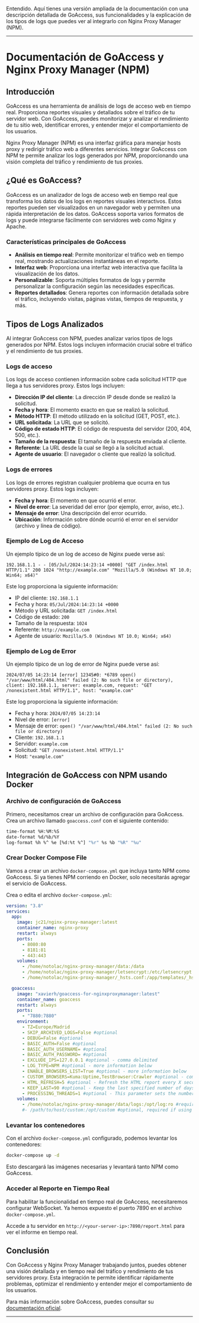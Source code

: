 Entendido. Aquí tienes una versión ampliada de la documentación con una descripción detallada de GoAccess, sus funcionalidades y la explicación de los tipos de logs que puedes ver al integrarlo con Nginx Proxy Manager (NPM).

---

# Documentación de GoAccess y Nginx Proxy Manager (NPM)

## Introducción

GoAccess es una herramienta de análisis de logs de acceso web en tiempo real. Proporciona reportes visuales y detallados sobre el tráfico de tu servidor web. Con GoAccess, puedes monitorizar y analizar el rendimiento de tu sitio web, identificar errores, y entender mejor el comportamiento de los usuarios.

Nginx Proxy Manager (NPM) es una interfaz gráfica para manejar hosts proxy y redirigir tráfico web a diferentes servicios. Integrar GoAccess con NPM te permite analizar los logs generados por NPM, proporcionando una visión completa del tráfico y rendimiento de tus proxies.

## ¿Qué es GoAccess?

GoAccess es un analizador de logs de acceso web en tiempo real que transforma los datos de los logs en reportes visuales interactivos. Estos reportes pueden ser visualizados en un navegador web y permiten una rápida interpretación de los datos. GoAccess soporta varios formatos de logs y puede integrarse fácilmente con servidores web como Nginx y Apache.

### Características principales de GoAccess

- **Análisis en tiempo real**: Permite monitorizar el tráfico web en tiempo real, mostrando actualizaciones instantáneas en el reporte.
- **Interfaz web**: Proporciona una interfaz web interactiva que facilita la visualización de los datos.
- **Personalizable**: Soporta múltiples formatos de logs y permite personalizar la configuración según las necesidades específicas.
- **Reportes detallados**: Genera reportes con información detallada sobre el tráfico, incluyendo visitas, páginas vistas, tiempos de respuesta, y más.

## Tipos de Logs Analizados

Al integrar GoAccess con NPM, puedes analizar varios tipos de logs generados por NPM. Estos logs incluyen información crucial sobre el tráfico y el rendimiento de tus proxies.

### Logs de acceso

Los logs de acceso contienen información sobre cada solicitud HTTP que llega a tus servidores proxy. Estos logs incluyen:

- **Dirección IP del cliente**: La dirección IP desde donde se realizó la solicitud.
- **Fecha y hora**: El momento exacto en que se realizó la solicitud.
- **Método HTTP**: El método utilizado en la solicitud (GET, POST, etc.).
- **URL solicitada**: La URL que se solicitó.
- **Código de estado HTTP**: El código de respuesta del servidor (200, 404, 500, etc.).
- **Tamaño de la respuesta**: El tamaño de la respuesta enviada al cliente.
- **Referente**: La URL desde la cual se llegó a la solicitud actual.
- **Agente de usuario**: El navegador o cliente que realizó la solicitud.

### Logs de errores

Los logs de errores registran cualquier problema que ocurra en tus servidores proxy. Estos logs incluyen:

- **Fecha y hora**: El momento en que ocurrió el error.
- **Nivel de error**: La severidad del error (por ejemplo, error, aviso, etc.).
- **Mensaje de error**: Una descripción del error ocurrido.
- **Ubicación**: Información sobre dónde ocurrió el error en el servidor (archivo y línea de código).

### Ejemplo de Log de Acceso

Un ejemplo típico de un log de acceso de Nginx puede verse así:

```
192.168.1.1 - - [05/Jul/2024:14:23:14 +0000] "GET /index.html HTTP/1.1" 200 1024 "http://example.com" "Mozilla/5.0 (Windows NT 10.0; Win64; x64)"
```

Este log proporciona la siguiente información:

- IP del cliente: `192.168.1.1`
- Fecha y hora: `05/Jul/2024:14:23:14 +0000`
- Método y URL solicitada: `GET /index.html`
- Código de estado: `200`
- Tamaño de la respuesta: `1024`
- Referente: `http://example.com`
- Agente de usuario: `Mozilla/5.0 (Windows NT 10.0; Win64; x64)`

### Ejemplo de Log de Error

Un ejemplo típico de un log de error de Nginx puede verse así:

```
2024/07/05 14:23:14 [error] 12345#0: *6789 open() "/var/www/html/404.html" failed (2: No such file or directory), client: 192.168.1.1, server: example.com, request: "GET /nonexistent.html HTTP/1.1", host: "example.com"
```

Este log proporciona la siguiente información:

- Fecha y hora: `2024/07/05 14:23:14`
- Nivel de error: `[error]`
- Mensaje de error: `open() "/var/www/html/404.html" failed (2: No such file or directory)`
- Cliente: `192.168.1.1`
- Servidor: `example.com`
- Solicitud: `"GET /nonexistent.html HTTP/1.1"`
- Host: `"example.com"`

## Integración de GoAccess con NPM usando Docker

### Archivo de configuración de GoAccess

Primero, necesitamos crear un archivo de configuración para GoAccess. Crea un archivo llamado `goaccess.conf` con el siguiente contenido:

```bash
time-format %H:%M:%S
date-format %d/%b/%Y
log-format %h %^ %e [%d:%t %^] "%r" %s %b "%R" "%u"
```

### Crear Docker Compose File

Vamos a crear un archivo `docker-compose.yml` que incluya tanto NPM como GoAccess. Si ya tienes NPM corriendo en Docker, solo necesitarás agregar el servicio de GoAccess.

Crea o edita el archivo `docker-compose.yml`:

```yaml
version: "3.8"
services:
  app:
    image: jc21/nginx-proxy-manager:latest
    container_name: nginx-proxy
    restart: always
    ports:
      - 8080:80
      - 8181:81
      - 443:443
    volumes:
      - /home/notolac/nginx-proxy-manager/data:/data
      - /home/notolac/nginx-proxy-manager/letsencrypt:/etc/letsencrypt
      - /home/notolac/nginx-proxy-manager/_hsts.conf:/app/templates/_hsts.conf:ro

  goaccess:
    image: "xavierh/goaccess-for-nginxproxymanager:latest"
    container_name: goaccess
    restart: always
    ports:
      - "7880:7880"
    environment:
      - TZ=Europe/Madrid
      - SKIP_ARCHIVED_LOGS=False #optional
      - DEBUG=False #optional
      - BASIC_AUTH=False #optional
      - BASIC_AUTH_USERNAME= #optional
      - BASIC_AUTH_PASSWORD= #optional
      - EXCLUDE_IPS=127.0.0.1 #optional - comma delimited
      - LOG_TYPE=NPM #optional - more information below
      - ENABLE_BROWSERS_LIST=True #optional - more information below
      - CUSTOM_BROWSERS=Kuma:Uptime,TestBrowser:Crawler #optional - comma delimited, more information below
      - HTML_REFRESH=5 #optional - Refresh the HTML report every X seconds. https://goaccess.io/man
      - KEEP_LAST=90 #optional - Keep the last specified number of days in storage. https://goaccess.io/man
      - PROCESSING_THREADS=1 #optional - This parameter sets the number of concurrent processing threads in the program's execution, affecting log data analysis, typically adjusted based on CPU cores. Default is 1. https://goaccess.io/man
    volumes:
      - /home/notolac/nginx-proxy-manager/data/logs:/opt/log:ro #required - path to your Nginx Proxy Manager logs
      #- /path/to/host/custom:/opt/custom #optional, required if using log_type = CUSTOM #change to the location of your choice
```

### Levantar los contenedores

Con el archivo `docker-compose.yml` configurado, podemos levantar los contenedores:

```sh
docker-compose up -d
```

Esto descargará las imágenes necesarias y levantará tanto NPM como GoAccess.

### Acceder al Reporte en Tiempo Real

Para habilitar la funcionalidad en tiempo real de GoAccess, necesitaremos configurar WebSocket. Ya hemos expuesto el puerto 7890 en el archivo `docker-compose.yml`.

Accede a tu servidor en `http://<your-server-ip>:7890/report.html` para ver el informe en tiempo real.

## Conclusión

Con GoAccess y Nginx Proxy Manager trabajando juntos, puedes obtener una visión detallada y en tiempo real del tráfico y rendimiento de tus servidores proxy. Esta integración te permite identificar rápidamente problemas, optimizar el rendimiento y entender mejor el comportamiento de los usuarios.

Para más información sobre GoAccess, puedes consultar su [documentación oficial](https://goaccess.io/documentation).

---

